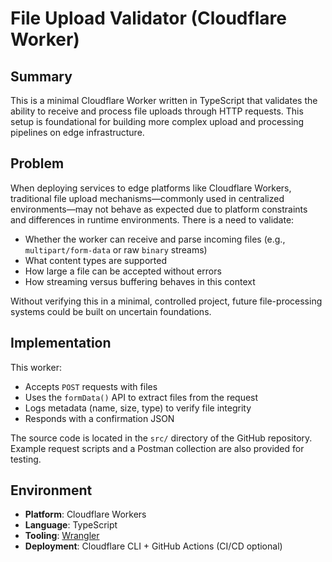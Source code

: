 # File Upload Validator (Cloudflare Worker)

## Summary

This is a minimal Cloudflare Worker written in TypeScript that validates the ability to receive and process file uploads
through HTTP requests. This setup is foundational for building more complex upload and processing pipelines on edge
infrastructure.

## Problem

When deploying services to edge platforms like Cloudflare Workers, traditional file upload mechanisms—commonly used in
centralized environments—may not behave as expected due to platform constraints and differences in runtime environments.
There is a need to validate:

- Whether the worker can receive and parse incoming files (e.g., `multipart/form-data` or raw `binary` streams)
- What content types are supported
- How large a file can be accepted without errors
- How streaming versus buffering behaves in this context

Without verifying this in a minimal, controlled project, future file-processing systems could be built on uncertain
foundations.

## Implementation

This worker:

- Accepts `POST` requests with files
- Uses the `formData()` API to extract files from the request
- Logs metadata (name, size, type) to verify file integrity
- Responds with a confirmation JSON

The source code is located in the `src/` directory of the GitHub repository. Example request scripts and a Postman
collection are also provided for testing.

## Environment

- **Platform**: Cloudflare Workers
- **Language**: TypeScript
- **Tooling**: [Wrangler](https://developers.cloudflare.com/workers/wrangler/)
- **Deployment**: Cloudflare CLI + GitHub Actions (CI/CD optional)

